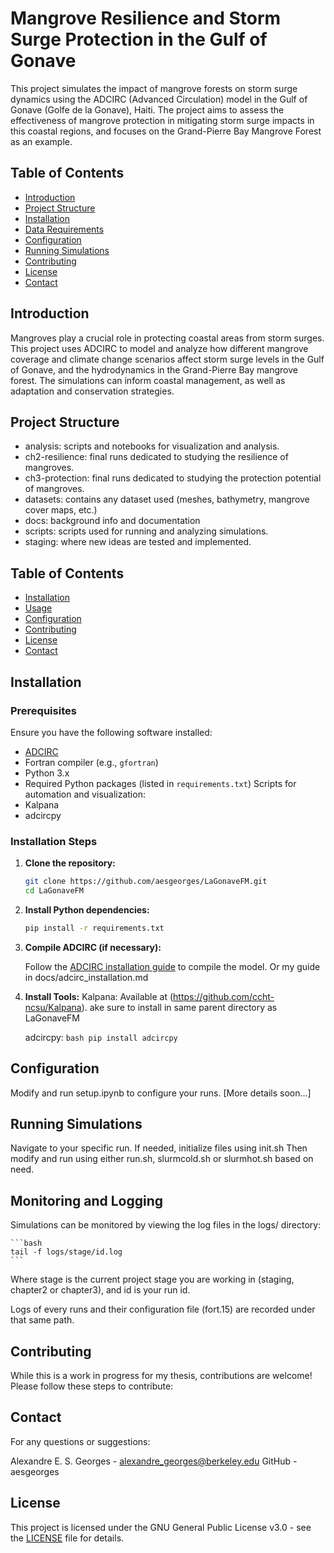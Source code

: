 # Mangrove Resilience and Storm Surge Protection in the Gulf of Gonave 

This project simulates the impact of mangrove forests on storm surge dynamics using the ADCIRC (Advanced Circulation) model in the Gulf of Gonave (Golfe de la Gonave), Haiti. The project aims to assess the effectiveness of mangrove protection in mitigating storm surge impacts in this coastal regions, and focuses on the Grand-Pierre Bay Mangrove Forest as an example. 

## Table of Contents

- [Introduction](#introduction)
- [Project Structure](#project-structure)
- [Installation](#installation)
- [Data Requirements](#data-requirements)
- [Configuration](#configuration)
- [Running Simulations](#running-simulations)
- [Contributing](#contributing)
- [License](#license)
- [Contact](#contact)

## Introduction

Mangroves play a crucial role in protecting coastal areas from storm surges. This project uses ADCIRC to model and analyze how different mangrove coverage and climate change scenarios affect storm surge levels in the Gulf of Gonave, and the hydrodynamics in the Grand-Pierre Bay mangrove forest. The simulations can inform coastal management, as well as adaptation and conservation strategies.

## Project Structure

- analysis: scripts and notebooks for visualization and analysis.
- ch2-resilience: final runs dedicated to studying the resilience of mangroves.
- ch3-protection: final runs dedicated to studying the protection potential of mangroves.
- datasets: contains any dataset used (meshes, bathymetry, mangrove cover maps, etc.)
- docs: background info and documentation
- scripts: scripts used for running and analyzing simulations.
- staging: where new ideas are tested and implemented.

## Table of Contents

- [Installation](#installation)
- [Usage](#usage)
- [Configuration](#configuration)
- [Contributing](#contributing)
- [License](#license)
- [Contact](#contact)

## Installation

### Prerequisites

Ensure you have the following software installed:

- [ADCIRC](https://adcirc.org/)
- Fortran compiler (e.g., `gfortran`)
- Python 3.x
- Required Python packages (listed in `requirements.txt`)
Scripts for automation and visualization:
- Kalpana 
- adcircpy

### Installation Steps

1. **Clone the repository:**

    ```bash
    git clone https://github.com/aesgeorges/LaGonaveFM.git
    cd LaGonaveFM
    ```

2. **Install Python dependencies:**

    ```bash
    pip install -r requirements.txt
    ```

3. **Compile ADCIRC (if necessary):**

    Follow the [ADCIRC installation guide](https://adcirc.org/installation/) to compile the model. Or my guide in docs/adcirc_installation.md

4. **Install Tools:**
    Kalpana: Available at (https://github.com/ccht-ncsu/Kalpana).
    ake sure to install in same parent directory as LaGonaveFM

    adcircpy: ```bash pip install adcircpy```

## Configuration

Modify and run setup.ipynb to configure your runs. 
[More details soon...]

## Running Simulations

Navigate to your specific run. If needed, initialize files using init.sh
Then modify and run using either run.sh, slurmcold.sh or slurmhot.sh based on need.

## Monitoring and Logging
Simulations can be monitored by viewing the log files in the logs/ directory:

    ```bash
    tail -f logs/stage/id.log
    ```
Where stage is the current project stage you are working in (staging, chapter2 or chapter3), and id is your run id. 

Logs of every runs and their configuration file (fort.15) are recorded under that same path. 

## Contributing

While this is a work in progress for my thesis, contributions are welcome! Please follow these steps to contribute:


## Contact
For any questions or suggestions:

Alexandre E. S. Georges - alexandre_georges@berkeley.edu
GitHub - aesgeorges


## License

This project is licensed under the GNU General Public License v3.0 - see the [LICENSE](LICENSE) file for details.
